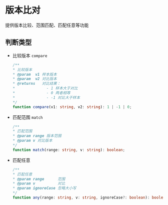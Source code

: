 # 版本比对

提供版本比较、范围匹配、匹配任意等功能

## 判断类型

- 比较版本 `compare`
    ```ts
    /**
    * 比较版本
    * @param  v1 样本版本
    * @param  v2 对比版本
    * @returns   对比结果：
    *              - 1 样本大于对比
    *              - 0 两者相等
    *              - -1 对比大于样本
    */
    function compare(v1: string, v2: string): 1 | -1 | 0;
    ```

- 匹配范围 `match`
    ```ts
    /**
    * 匹配范围
    * @param range 版本范围
    * @param v 对比版本
    */
    function match(range: string, v: string): boolean;
    ```

- 匹配任意
    ```ts
    /**
    * 匹配任意
    * @param range      范围
    * @param v          对比
    * @param ignoreCase 忽略大小写
    */
    function any(range: string, v: string, ignoreCase?: boolean): boolean;
    ```
